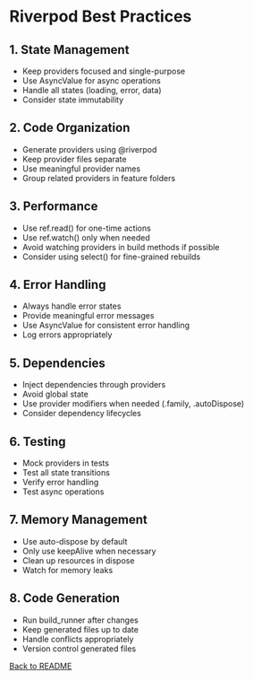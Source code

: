 # Riverpod Best Practices

## 1. State Management
- Keep providers focused and single-purpose
- Use AsyncValue for async operations
- Handle all states (loading, error, data)
- Consider state immutability

## 2. Code Organization
- Generate providers using @riverpod
- Keep provider files separate
- Use meaningful provider names
- Group related providers in feature folders

## 3. Performance
- Use ref.read() for one-time actions
- Use ref.watch() only when needed
- Avoid watching providers in build methods if possible
- Consider using select() for fine-grained rebuilds

## 4. Error Handling
- Always handle error states
- Provide meaningful error messages
- Use AsyncValue for consistent error handling
- Log errors appropriately

## 5. Dependencies
- Inject dependencies through providers
- Avoid global state
- Use provider modifiers when needed (.family, .autoDispose)
- Consider dependency lifecycles

## 6. Testing
- Mock providers in tests
- Test all state transitions
- Verify error handling
- Test async operations

## 7. Memory Management
- Use auto-dispose by default
- Only use keepAlive when necessary
- Clean up resources in dispose
- Watch for memory leaks

## 8. Code Generation
- Run build_runner after changes
- Keep generated files up to date
- Handle conflicts appropriately
- Version control generated files

[Back to README](README.md)
